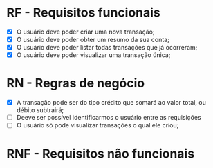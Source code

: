 # RF - Requisitos funcionais

- [x] O usuário deve poder criar uma nova transação;
- [x] O usuário deve poder obter um resumo da sua conta;
- [x] O usuário deve poder listar todas transações que já ocorreram;
- [x] O usuário deve poder visualizar uma transação única;

# RN - Regras de negócio

- [x] A transação pode ser do tipo crédito que somará ao valor total, ou débito subtrairá;
- [ ] Deeve ser possível identificarmos o usuário entre as requisições
- [ ] O usuário só pode visualizar transações o qual ele criou;

# RNF - Requisitos não funcionais
